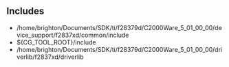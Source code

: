 ## Includes
- /home/brighton/Documents/SDK/ti/f28379d/C2000Ware_5_01_00_00/device_support/f2837xd/common/include
- ${CG_TOOL_ROOT}/include
- /home/brighton/Documents/SDK/ti/f28379d/C2000Ware_5_01_00_00/driverlib/f2837xd/driverlib
